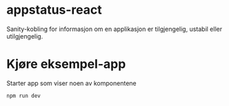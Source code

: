 # appstatus-react

Sanity-kobling for informasjon om en applikasjon er tilgjengelig, ustabil eller utilgjengelig.

# Kjøre eksempel-app

Starter app som viser noen av komponentene

```
npm run dev
```
